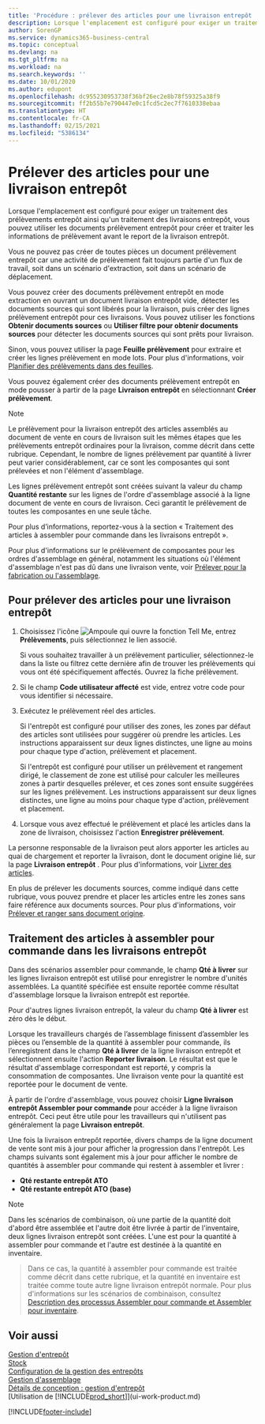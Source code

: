 ```yaml
---
title: 'Procédure : prélever des articles pour une livraison entrepôt | Microsoft Docs'
description: Lorsque l'emplacement est configuré pour exiger un traitement des prélèvements entrepôt ainsi qu'un traitement des livraisons entrepôt, vous pouvez utiliser les documents prélèvement entrepôt pour créer et traiter les informations de prélèvement avant le report de la livraison entrepôt.
author: SorenGP
ms.service: dynamics365-business-central
ms.topic: conceptual
ms.devlang: na
ms.tgt_pltfrm: na
ms.workload: na
ms.search.keywords: ''
ms.date: 10/01/2020
ms.author: edupont
ms.openlocfilehash: dc955230953738f36bf26ec2e8b78f59325a38f9
ms.sourcegitcommit: ff2b55b7e790447e0c1fcd5c2ec7f7610338ebaa
ms.translationtype: HT
ms.contentlocale: fr-CA
ms.lasthandoff: 02/15/2021
ms.locfileid: "5386134"
---
```

# <a name="pick-items-for-warehouse-shipment"></a>Prélever des articles pour une livraison entrepôt
Lorsque l'emplacement est configuré pour exiger un traitement des prélèvements entrepôt ainsi qu'un traitement des livraisons entrepôt, vous pouvez utiliser les documents prélèvement entrepôt pour créer et traiter les informations de prélèvement avant le report de la livraison entrepôt.  

Vous ne pouvez pas créer de toutes pièces un document prélèvement entrepôt car une activité de prélèvement fait toujours partie d'un flux de travail, soit dans un scénario d'extraction, soit dans un scénario de déplacement.  

Vous pouvez créer des documents prélèvement entrepôt en mode extraction en ouvrant un document livraison entrepôt vide, détecter les documents sources qui sont libérés pour la livraison, puis créer des lignes prélèvement entrepôt pour ces livraisons. Vous pouvez utiliser les fonctions **Obtenir documents sources** ou **Utiliser filtre pour obtenir documents sources** pour détecter les documents sources qui sont prêts pour livraison.

Sinon, vous pouvez utiliser la page **Feuille prélèvement** pour extraire et créer les lignes prélèvement en mode lots. Pour plus d'informations, voir [Planifier des prélèvements dans des feuilles](warehouse-how-to-plan-picks-in-worksheets.md).  

Vous pouvez également créer des documents prélèvement entrepôt en mode pousser à partir de la page **Livraison entrepôt** en sélectionnant **Créer prélèvement**.  

> [!NOTE]  
>  Le prélèvement pour la livraison entrepôt des articles assemblés au document de vente en cours de livraison suit les mêmes étapes que les prélèvements entrepôt ordinaires pour la livraison, comme décrit dans cette rubrique. Cependant, le nombre de lignes prélèvement par quantité à livrer peut varier considérablement, car ce sont les composantes qui sont prélevées et non l'élément d'assemblage.  
>   
>  Les lignes prélèvement entrepôt sont créées suivant la valeur du champ **Quantité restante** sur les lignes de l'ordre d'assemblage associé à la ligne document de vente en cours de livraison. Ceci garantit le prélèvement de toutes les composantes en une seule tâche.  
>   
>  Pour plus d’informations, reportez-vous à la section « Traitement des articles à assembler pour commande dans les livraisons entrepôt ».  
>   
>  Pour plus d'informations sur le prélèvement de composantes pour les ordres d'assemblage en général, notamment les situations où l'élément d'assemblage n'est pas dû dans une livraison vente, voir [Prélever pour la fabrication ou l'assemblage](warehouse-how-to-pick-for-production.md).  

## <a name="to-pick-items-for-warehouse-shipment"></a>Pour prélever des articles pour une livraison entrepôt  
1.  Choisissez l'icône ![Ampoule qui ouvre la fonction Tell Me](media/ui-search/search_small.png "Dites-moi ce que vous voulez faire"), entrez **Prélèvements**, puis sélectionnez le lien associé.  

    Si vous souhaitez travailler à un prélèvement particulier, sélectionnez-le dans la liste ou filtrez cette dernière afin de trouver les prélèvements qui vous ont été spécifiquement affectés. Ouvrez la fiche prélèvement.  
2.  Si le champ **Code utilisateur affecté** est vide, entrez votre code pour vous identifier si nécessaire.  
3.  Exécutez le prélèvement réel des articles.  

    Si l'entrepôt est configuré pour utiliser des zones, les zones par défaut des articles sont utilisées pour suggérer où prendre les articles. Les instructions apparaissent sur deux lignes distinctes, une ligne au moins pour chaque type d'action, prélèvement et placement.  

    Si l'entrepôt est configuré pour utiliser un prélèvement et rangement dirigé, le classement de zone est utilisé pour calculer les meilleures zones à partir desquelles prélever, et ces zones sont ensuite suggérées sur les lignes prélèvement. Les instructions apparaissent sur deux lignes distinctes, une ligne au moins pour chaque type d'action, prélèvement et placement.  

4.  Lorsque vous avez effectué le prélèvement et placé les articles dans la zone de livraison, choisissez l'action **Enregistrer prélèvement**.  

La personne responsable de la livraison peut alors apporter les articles au quai de chargement et reporter la livraison, dont le document origine lié, sur la page **Livraison entrepôt** . Pour plus d'informations, voir [Livrer des articles](warehouse-how-ship-items.md).   

En plus de prélever les documents sources, comme indiqué dans cette rubrique, vous pouvez prendre et placer les articles entre les zones sans faire référence aux documents sources. Pour plus d'informations, voir [Prélever et ranger sans document origine](warehouse-how-to-create-put-aways-from-internal-put-aways.md).  

## <a name="handling-assemble-to-order-items-in-warehouse-shipments"></a>Traitement des articles à assembler pour commande dans les livraisons entrepôt
Dans des scénarios assembler pour commande, le champ **Qté à livrer** sur les lignes livraison entrepôt est utilisé pour enregistrer le nombre d'unités assemblées. La quantité spécifiée est ensuite reportée comme résultat d'assemblage lorsque la livraison entrepôt est reportée.

Pour d'autres lignes livraison entrepôt, la valeur du champ **Qté à livrer** est zéro dès le début.

Lorsque les travailleurs chargés de l’assemblage finissent d’assembler les pièces ou l’ensemble de la quantité à assembler pour commande, ils l’enregistrent dans le champ **Qté à livrer** de la ligne livraison entrepôt et sélectionnent ensuite l'action **Reporter livraison**. Le résultat est que le résultat d'assemblage correspondant est reporté, y compris la consommation de composantes. Une livraison vente pour la quantité est reportée pour le document de vente.

À partir de l'ordre d'assemblage, vous pouvez choisir **Ligne livraison entrepôt Assembler pour commande** pour accéder à la ligne livraison entrepôt. Ceci peut être utile pour les travailleurs qui n'utilisent pas généralement la page **Livraison entrepôt**.

Une fois la livraison entrepôt reportée, divers champs de la ligne document de vente sont mis à jour pour afficher la progression dans l'entrepôt. Les champs suivants sont également mis à jour pour afficher le nombre de quantités à assembler pour commande qui restent à assembler et livrer :

- **Qté restante entrepôt ATO**
- **Qté restante entrepôt ATO (base)**

> [!NOTE]
> Dans les scénarios de combinaison, où une partie de la quantité doit d'abord être assemblée et l'autre doit être livrée à partir de l'inventaire, deux lignes livraison entrepôt sont créées. L'une est pour la quantité à assembler pour commande et l'autre est destinée à la quantité en inventaire.

> Dans ce cas, la quantité à assembler pour commande est traitée comme décrit dans cette rubrique, et la quantité en inventaire est traitée comme toute autre ligne livraison entrepôt normale. Pour plus d'informations sur les scénarios de combinaison, consultez [Description des processus Assembler pour commande et Assembler pour inventaire](assembly-assemble-to-order-or-assemble-to-stock.md).

## <a name="see-also"></a>Voir aussi  
[Gestion d'entrepôt](warehouse-manage-warehouse.md)  
[Stock](inventory-manage-inventory.md)  
[Configuration de la gestion des entrepôts](warehouse-setup-warehouse.md)     
[Gestion d'assemblage](assembly-assemble-items.md)    
[Détails de conception : gestion d'entrepôt](design-details-warehouse-management.md)  
[Utilisation de [!INCLUDE[prod_short](includes/prod_short.md)]](ui-work-product.md)


[!INCLUDE[footer-include](includes/footer-banner.md)]